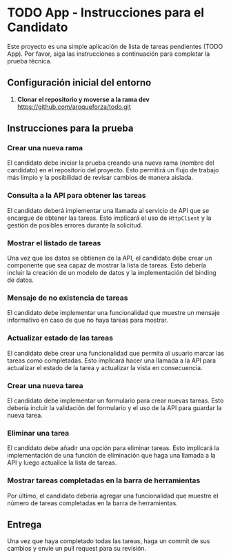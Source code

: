 # TODO App - Instrucciones para el Candidato

Este proyecto es una simple aplicación de lista de tareas pendientes (TODO App). Por favor, siga las instrucciones a continuación para completar la prueba técnica.

## Configuración inicial del entorno

1. **Clonar el repositorio y moverse a la rama dev**
    https://github.com/aroqueforza/todo.git

## Instrucciones para la prueba

### Crear una nueva rama

El candidato debe iniciar la prueba creando una nueva rama (nombre del candidato) en el repositorio del proyecto. Esto permitirá un flujo de trabajo más limpio y la posibilidad de revisar cambios de manera aislada.

### Consulta a la API para obtener las tareas

El candidato deberá implementar una llamada al servicio de API que se encargue de obtener las tareas. Esto implicará el uso de `HttpClient` y la gestión de posibles errores durante la solicitud.

### Mostrar el listado de tareas

Una vez que los datos se obtienen de la API, el candidato debe crear un componente que sea capaz de mostrar la lista de tareas. Esto debería incluir la creación de un modelo de datos y la implementación del binding de datos.

### Mensaje de no existencia de tareas

El candidato debe implementar una funcionalidad que muestre un mensaje informativo en caso de que no haya tareas para mostrar.

### Actualizar estado de las tareas

El candidato debe crear una funcionalidad que permita al usuario marcar las tareas como completadas. Esto implicará hacer una llamada a la API para actualizar el estado de la tarea y actualizar la vista en consecuencia.

### Crear una nueva tarea

El candidato debe implementar un formulario para crear nuevas tareas. Esto debería incluir la validación del formulario y el uso de la API para guardar la nueva tarea.

### Eliminar una tarea

El candidato debe añadir una opción para eliminar tareas. Esto implicará la implementación de una función de eliminación que haga una llamada a la API y luego actualice la lista de tareas.

### Mostrar tareas completadas en la barra de herramientas

Por último, el candidato debería agregar una funcionalidad que muestre el número de tareas completadas en la barra de herramientas.

## Entrega

Una vez que haya completado todas las tareas, haga un commit de sus cambios y envíe un pull request para su revisión.
